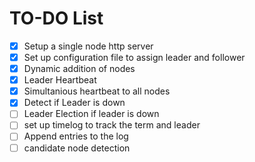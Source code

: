 # TO-DO List

- [x] Setup a single node http server
- [x] Set up configuration file to assign leader and follower
- [x] Dynamic addition of nodes
- [x] Leader Heartbeat
- [x] Simultanious heartbeat to all nodes
- [x] Detect if Leader is down
- [ ] Leader Election if leader is down
- [ ] set up timelog to track the term and leader
- [ ] Append entries to the log
- [ ] candidate node detection
